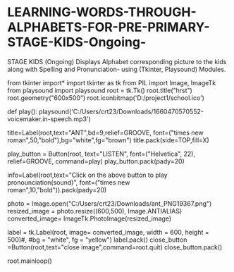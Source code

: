 # LEARNING-WORDS-THROUGH-ALPHABETS-FOR-PRE-PRIMARY-STAGE-KIDS-Ongoing-
STAGE KIDS (Ongoing) Displays Alphabet corresponding picture to the kids along with Spelling and Pronunciation- using (Tkinter, Playsound) Modules.


from tkinter import*
import tkinter as tk
from PIL import Image, ImageTk
from playsound import playsound
root = tk.Tk()
root.title("hrst")
root.geometry("600x500")
root.iconbitmap('D:/project1/school.ico')


def play():
	playsound('C:/Users/crt23/Downloads/1660470570552-voicemaker.in-speech.mp3')

title=Label(root,text="ANT",bd=9,relief=GROOVE,
			font=("times new roman",50,"bold"),bg="white",fg="brown")
title.pack(side=TOP,fill=X)


play_button = Button(root, text="LISTEN", font=("Helvetica", 22),
					relief=GROOVE, command=play)
play_button.pack(pady=20)

info=Label(root,text="Click on the above button to play pronounciation(sound)",
		font=("times new roman",10,"bold")).pack(pady=20)


photo = Image.open("C:/Users/crt23/Downloads/ant_PNG19367.png")
resized_image = photo.resize((600,500), Image.ANTIALIAS)
converted_image= ImageTk.PhotoImage(resized_image)

label = tk.Label(root, image= converted_image, width = 600, height = 500)#,
                 #bg = "white", fg = "yellow")
label.pack()
close_button =Button(root,text="close image",command=root.quit)
close_button.pack()



root.mainloop()
